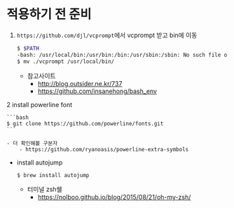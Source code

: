 # 적용하기 전 준비 

1. `https://github.com/djl/vcprompt`에서 vcprompt 받고 bin에 이동
  
    ```bash
    $ $PATH
    -bash: /usr/local/bin:/usr/bin:/bin:/usr/sbin:/sbin: No such file or directory
    $ mv ./vcprompt /usr/local/bin/
    ```
  
    - 참고사이트
        - http://blog.outsider.ne.kr/737
        - https://github.com/insanehong/bash_env
  
2 install powerline font

    ```bash
    $ git clone https://github.com/powerline/fonts.git
    ```
    
    - 더 확인해볼 구분자
        - https://github.com/ryanoasis/powerline-extra-symbols




- install autojump
    
    ```bash
    $ brew install autojump
    ```

    - 터미널 zsh쉘
        - https://nolboo.github.io/blog/2015/08/21/oh-my-zsh/
